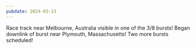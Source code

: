 ```yaml
---
pubdate: 2024-03-13
---
```


Race track near Melbourne, Australia visible in one of the 3/8 bursts!  Began downlink of burst near Plymouth, Massachusetts!  Two more bursts scheduled!
